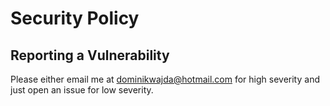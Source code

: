 # Security Policy

## Reporting a Vulnerability

Please either email me at dominikwajda@hotmail.com for high severity and just open an issue for low severity.
